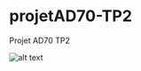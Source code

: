 # projetAD70-TP2
Projet AD70 TP2

![alt text](https://image.noelshack.com/fichiers/2018/23/2/1528207556-ad70-tp2.png)
